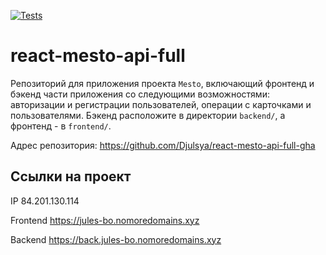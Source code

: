 [![Tests](../../actions/workflows/tests.yml/badge.svg)](../../actions/workflows/tests.yml)

# react-mesto-api-full

Репозиторий для приложения проекта `Mesto`, включающий фронтенд и бэкенд части приложения со следующими возможностями: авторизации и регистрации пользователей, операции с карточками и пользователями. Бэкенд расположите в директории `backend/`, а фронтенд - в `frontend/`.

Адрес репозитория: https://github.com/Djulsya/react-mesto-api-full-gha

## Ссылки на проект

IP 84.201.130.114

Frontend https://jules-bo.nomoredomains.xyz

Backend https://back.jules-bo.nomoredomains.xyz

